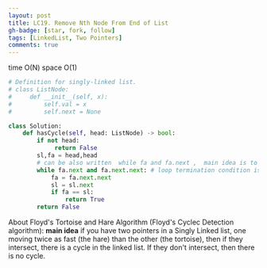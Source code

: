 ```yaml
---
layout: post
title: LC19. Remove Nth Node From End of List
gh-badge: [star, fork, follow]
tags: [LinkedList, Two Pointers]
comments: true
---
```


time O(N) space O(1)
```python
# Definition for singly-linked list.
# class ListNode:
#     def __init__(self, x):
#         self.val = x
#         self.next = None

class Solution:
    def hasCycle(self, head: ListNode) -> bool:
        if not head:
             return False 
        sl,fa = head,head 
        # can be also written  while fa and fa.next ,  main idea is to loop turil fast ptr reached to end of linked list
        while fa.next and fa.next.next: # loop termination condition is bounded to fast pointer 
            fa = fa.next.next
            sl = sl.next
            if fa == sl:
                return True 
        return False
```

About Floyd's Tortoise and Hare Algorithm (Floyd's Cyclec Detection algorithm): 
**main idea**
if you have two pointers in a Singly Linked list, one moving twice as fast (the hare) than the other (the tortoise), then if they intersect, there is a cycle in the linked list. If they don't intersect, then there is no cycle.